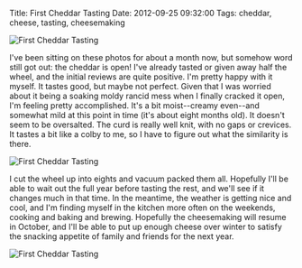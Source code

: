 Title: First Cheddar Tasting
Date: 2012-09-25 09:32:00
Tags: cheddar, cheese, tasting, cheesemaking


![First Cheddar Tasting]({filename}/images/7819999662.jpg)

I've been sitting on these photos for about a month now, but somehow word still got out: the cheddar is open! I've already tasted or given away half the wheel, and the initial reviews are quite positive. I'm pretty happy with it myself. It tastes good, but maybe not perfect. Given that I was worried about it being a soaking moldy rancid mess when I finally cracked it open, I'm feeling pretty accomplished. It's a bit moist--creamy even--and somewhat mild at this point in time (it's about eight months old). It doesn't seem to be oversalted. The curd is really well knit, with no gaps or crevices. It tastes a bit like a colby to me, so I have to figure out what the similarity is there.

![First Cheddar Tasting]({filename}/images/7819974674.jpg)

I cut the wheel up into eights and vacuum packed them all. Hopefully I'll be able to wait out the full year before tasting the rest, and we'll see if it changes much in that time. In the meantime, the weather is getting nice and cool, and I'm finding myself in the kitchen more often on the weekends, cooking and baking and brewing. Hopefully the cheesemaking will resume in October, and I'll be able to put up enough cheese over winter to satisfy the snacking appetite of family and friends for the next year.

![First Cheddar Tasting]({filename}/images/7820045254.jpg)
